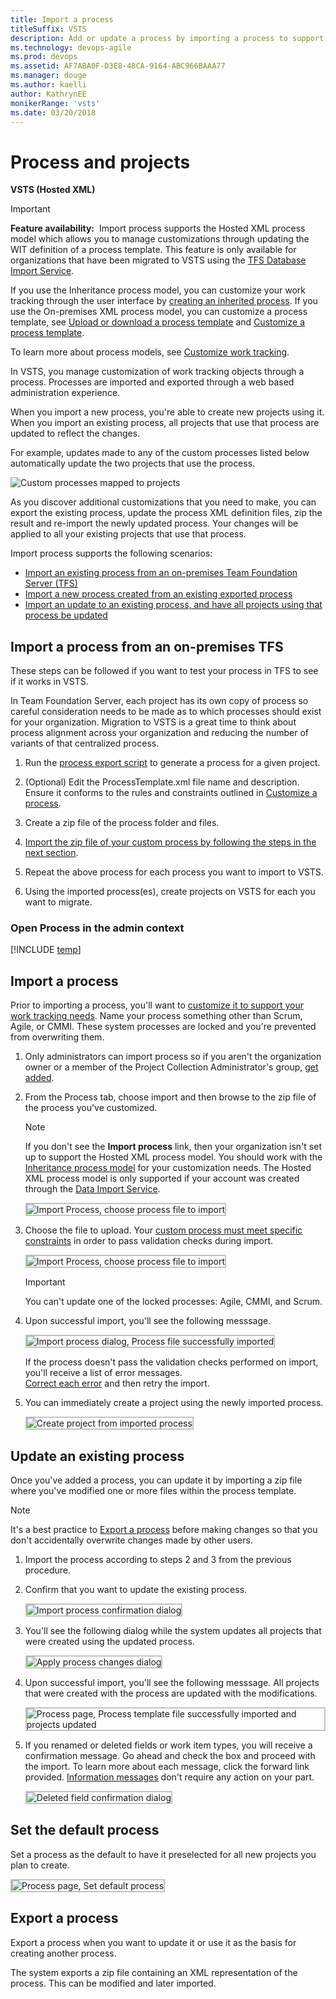 ```yaml
---
title: Import a process
titleSuffix: VSTS     
description: Add or update a process by importing a process to support customization of tracking work in Visual Studio Team Services (VSTS).
ms.technology: devops-agile
ms.prod: devops
ms.assetid: AF7ABA0F-D3E8-48CA-9164-ABC966BAAA77
ms.manager: douge
ms.author: kaelli
author: KathrynEE
monikerRange: 'vsts'
ms.date: 03/20/2018
---
```


# Process and projects    

<b>VSTS (Hosted XML)</b>   

> [!IMPORTANT]  
>**Feature availability:**&#160;&#160;Import process supports the Hosted XML process model which allows you to manage customizations through updating the WIT definition of a process template. This feature is only available for organizations that have been migrated to VSTS using the [TFS Database Import Service](https://aka.ms/TFSDataImport).  
>
>If you use the Inheritance process model, you can customize your work tracking through the user interface by [creating an inherited process](../manage-process.md). If you use the On-premises XML process model, you can customize a process template, see [Upload or download a process template](../../../../boards/work-items/guidance/manage-process-templates.md) and [Customize a process template](../../../../reference/process-templates/customize-process.md).
>
>To learn more about process models, see [Customize work tracking](../../../../reference/customize-work.md). 

In VSTS, you manage customization of work tracking objects through a process.
Processes are imported and exported through a web based administration experience. 

When you import a new process, you're able to create new projects using it.  
When you import an existing process, all projects that use that process are updated to reflect the changes. 

For example, updates made to any of the custom processes listed below automatically update the two projects that use the process.
 
![Custom processes mapped to projects](_img/ALM_IP_ProcessUse.png)

As you discover additional customizations that you need to make, you can export the existing process, update the process XML definition files, 
zip the result and re-import the newly updated process. Your changes will be applied to all your existing projects that use that process.    

Import process supports the following scenarios:   
*   [Import an existing process from an on-premises Team Foundation Server (TFS)](#import-from-TFS)  
*   [Import a new process created from an existing exported process](#import-process)  
*   [Import an update to an existing process, and have all projects using that process be updated](#update-process)  

<a id="import-from-TFS">  </a>
## Import a process from an on-premises TFS 

These steps can be followed if you want to test your process in TFS to see if it works in VSTS.

In Team Foundation Server, each project has its own copy of process so careful consideration needs to be made as to which processes should exist for your organization.
Migration to VSTS is a great time to think about process alignment across your organization and reducing the number of variants of that centralized process.  
 
1.  Run the [process export script](customize-process.md#open-process-wit) to generate a process for a given project.   

2.  (Optional) Edit the ProcessTemplate.xml file name and description. Ensure it conforms to the rules and constraints outlined in [Customize a process](customize-process.md).

3.  Create a zip file of the process folder and files.  

4.  [Import the zip file of your custom process by following the steps in the next section](#import-process).  

5.  Repeat the above process for each process you want to import to VSTS.

6.  Using the imported process(es), create projects on VSTS for each you want to migrate. 

<a id="open-process-wit">  </a>
### Open Process in the admin context

[!INCLUDE [temp](../../_shared/open-process-admin-context-ts.md)]



<a id="import-process">  </a>
## Import a process

Prior to importing a process, you'll want to [customize it to support your work tracking needs](customize-process.md). 
Name your process something other than Scrum, Agile, or CMMI. These system processes are locked and you're prevented from overwriting them.   

1. Only administrators can import process so if you aren't the organization owner or a member of the Project Collection Administrator's group, [get added](../../../security/set-project-collection-level-permissions.md). 

2.  From the Process tab, choose import and then browse to the zip file of the process you've customized.  
  
    > [!NOTE]    
    >If you don't see the **Import process** link, then your organization isn't set up to support the Hosted XML process model. You should work with the [Inheritance process model](../manage-process.md) for your customization needs. The Hosted XML process model is only supported if your account was created through the [Data Import Service](https://aka.ms/TFSDataImport).

    <img src="_img/import-process-import.png" alt="Import Process, choose process file to import" style="border: 2px solid #C3C3C3;" />

3.  Choose the file to upload. Your [custom process must meet specific constraints](customize-process.md) in order to pass validation checks during import.  

	<img src="_img/import-process-dialog.png" alt="Import Process, choose process file to import" style="border: 2px solid #C3C3C3;" />	 

	> [!IMPORTANT]  
	>You can't update one of the locked processes: Agile, CMMI, and Scrum.  

3.  Upon successful import, you'll see the following messsage.  

    <img src="_img/ALM_IP_AddNewProcessSuccess.png" alt="Import process dialog, Process file successfully imported" style="border: 2px solid #C3C3C3;" />

    If the process doesn't pass the validation checks performed on import, you'll receive a list of error messages.  
    [Correct each error](resolve-errors.md) and then retry the import. 

4.  You can immediately create a project using the newly imported process. 

	<img src="_img/import-process-new-team-project.png" alt="Create project from imported process" style="border: 2px solid #C3C3C3;" />

<a id="update-process">  </a>
## Update an existing process

Once you've added a process, you can update it by importing a zip file where you've modified one or more files within the process template.

> [!NOTE]    
>It's a best practice to [Export a process](#export-process) before making changes so that you don't accidentally overwrite changes made by other users.

1.  Import the process according to steps 2 and 3 from the previous procedure.     

2.  Confirm that you want to update the existing process.  

    <img src="_img/ALM_IP_UpdateProcessConfirm.png" alt="Import process confirmation dialog" style="border: 2px solid #C3C3C3;" />

3.  You'll see the following dialog while the system updates all projects that were created using the updated process.  

    <img src="_img/ALM_IP_ApplyProcessChanges.png" alt="Apply process changes dialog" style="border: 2px solid #C3C3C3;" />

4.  Upon successful import, you'll see the following messsage. All projects that were created with the process are updated with the modifications. 

    <img src="_img/ALM_IP_ImportAndUpdateSuccess.png" alt="Process page, Process template file successfully imported and projects updated" style="border: 2px solid #C3C3C3;" />

5.  If you renamed or deleted fields or work item types, you will receive a confirmation message. 
    Go ahead and check the box and proceed with the import. To learn more about each message, click the forward link provided. 
    [Information messages](resolve-errors.md#info-only) don't require any action on your part.  

    <img src="_img/ALM_IP_InfoMessage.png" alt="Deleted field confirmation dialog" style="border: 2px solid #C3C3C3;" />

     

<a id="default-process">  </a>
## Set the default process

Set a process as the default to have it preselected for all new projects you plan to create. 

<img src="_img/import-process-set-default.png" alt="Process page, Set default process" style="border: 2px solid #C3C3C3;" />

<a id="export-process">  </a>
## Export a process
Export a process when you want to update it or use it as the basis for creating another process. 

The system exports a zip file containing an XML representation of the process.  This can be modified and later imported.  


